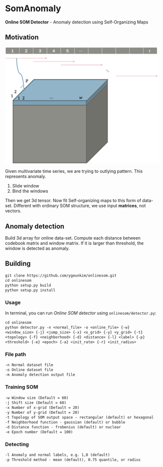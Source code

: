 # SomAnomaly

**Online SOM Detector** - Anomaly detection using Self-Organizing Maps

## Motivation

![Process time series](docs/som_data.png)

Given multivariate time series, we are trying to outlying pattern. This represents anomaly.

1. Slide window
2. Bind the windows

Then we get 3d tensor. Now fit Self-organizing maps to this form of data-set. Different with ordinary SOM structure, we use input **matrices**, not vectors.

## Anomaly detection

Build 3d array for online data-set. Compute each distance between codebook matrix and window matrix.
If it is larger than threshold, the window is detected as anomaly.

## Building

```
git clone https://github.com/ygeunkim/onlinesom.git
cd onlinesom
python setup.py build
python setup.py install
```

### Usage

In terminal, you can run *Online SOM detector* using `onlinesom/detector.py`:

```
cd onlinesom
python detector.py -n <normal_file> -o <online_file> {-w} <window_size> {-j} <jump_size> {-x} <x_grid> {-y} <y_grid> {-t} <topology> {-f} <neighborhood> {-d} <distance> {-l} <label> {-p} <threshold> {-e} <epoch> {-a} <init_rate> {-r} <init_radius>
```

### File path

```
-n Normal dataset file
-o Online dataset file
-m Anomaly detection output file
```

### Training SOM

```
-w Window size (Default = 60)
-j Shift size (Default = 60)
-x Number of x-grid (Default = 20)
-y Number of y-grid (Default = 20)
-t Topology of SOM output space - rectangular (default) or hexagonal
-f Neighborhood function - gaussian (default) or bubble
-d Distance function - frobenius (default) or nuclear
-e Epoch number (Default = 100)
```

### Detecting

```
-l Anomaly and normal labels, e.g. 1,0 (default)
-p Threshold method - mean (default), 0.75 quantile, or radius
```
